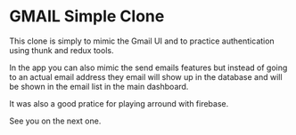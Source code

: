 # GMAIL Simple Clone

This clone is simply to mimic the Gmail UI and to practice authentication using
thunk and redux tools.

In the app you can also mimic the send emails features but instead of going to
an actual email address they email will show up in the database and will be
shown in the email list in the main dashboard.

It was also a good pratice for playing arround with firebase.

See you on the next one.
